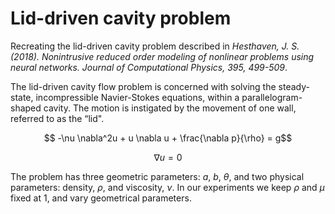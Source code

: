 # Lid-driven cavity problem
Recreating the lid-driven cavity problem described in *Hesthaven, J. S. (2018). Nonintrusive reduced order modeling of nonlinear problems using neural networks. Journal of Computational Physics, 395, 499-509*.

The lid-driven cavity flow problem is concerned with solving the steady-state, incompressible Navier-Stokes equations, within a parallelogram-shaped cavity. The motion is instigated by the movement of one wall, referred to as the “lid".

$$ -\nu \nabla^2u + u \nabla u + \frac{\nabla p}{\rho} = g$$

$$ \nabla u = 0$$

The problem has three geometric parameters: $a$, $b$, $θ$, and two physical parameters: density, $\rho$, and viscosity, $\nu$. In our experiments we keep $\rho$ and $\mu$ fixed at 1, and vary geometrical parameters.